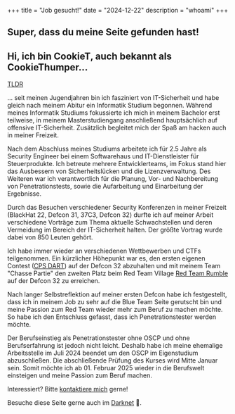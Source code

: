+++
title = "Job gesucht!"
date = "2024-12-22"
description = "whoami"
+++
## Super, dass du meine Seite gefunden hast!
## Hi, ich bin CookieT, auch bekannt als CookieThumper...

[TLDR](/de/TLDR)

... seit meinen Jugendjahren bin ich fasziniert von IT-Sicherheit und habe gleich nach meinem Abitur ein Informatik Studium begonnen. Während meines Informatik Studiums fokussierte ich mich in meinem Bachelor erst teilweise, in meinem Masterstudiengang anschließend hauptsächlich auf offensive IT-Sicherheit. Zusätzlich begleitet mich der Spaß am hacken auch in meiner Freizeit.

Nach dem Abschluss meines Studiums arbeitete ich für 2.5 Jahre als Security Engineer bei einem Softwarehaus und IT-Dienstleister für Steuerprodukte.
Ich betreute mehrere Entwicklerteams, im Fokus stand hier das Ausbessern von
Sicherheitslücken und die Lizenzverwaltung.
Des Weiteren war ich verantwortlich für die Planung, Vor- und Nachbereitung von
Penetrationstests, sowie die Aufarbeitung und Einarbeitung der Ergebnisse.

Durch das Besuchen verschiedener Security Konferenzen in meiner Freizeit (BlackHat 22, Defcon 31, 37C3, Defcon 32) durfte ich auf meiner Arbeit verschiedene Vorträge zum Thema aktuelle Schwachstellen und deren Vermeidung im Bereich der IT-Sicherheit halten. Der größte Vortrag wurde dabei von 850 Leuten gehört.

Ich habe immer wieder an verschiedenen Wettbewerben und CTFs teilgenommen. Ein kürzlicher Höhepunkt war es, den ersten eigenen Contest ([CPS DART](https://forum.defcon.org/node/249396)) auf der Defcon 32 abzuhalten und mit meinem Team "Chasse Partie" den zweiten Platz beim Red Team Village [Red Team Rumble](https://redteamvillage.io/rtr.html) auf der Defcon 32 zu erreichen.

Nach langer Selbstreflektion auf meiner ersten Defcon habe ich festgestellt, dass ich in meinem Job zu sehr auf die Blue Team Seite gerutscht bin und meine Passion zum Red Team wieder mehr zum Beruf zu machen möchte. So habe ich den Entschluss gefasst, dass ich Penetrationstester werden möchte.

Der Berufseinstieg als Penetrationstester ohne OSCP und ohne Berufserfahrung ist jedoch nicht leicht. Deshalb habe ich meine ehemalige Arbeitsstelle im Juli 2024 beendet um den OSCP im Eigenstudium abzuschließen. Die abschließende Prüfung des Kurses wird Mitte Januar sein. Somit möchte ich ab 01. Februar 2025 wieder in die Berufswelt einsteigen und meine Passion zum Beruf machen.

Interessiert? Bitte [kontaktiere mich](/de/contact) gerne!

Besuche diese Seite gerne auch im [Darknet](http://cookietdohwq5inwylwdtqz3avwdqro56f5p7tbgbsmbxschezp57yqd.onion) 🧅.